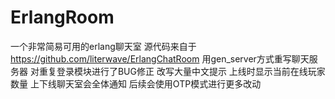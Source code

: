 # ErlangRoom

一个非常简易可用的erlang聊天室
源代码来自于
https://github.com/literwave/ErlangChatRoom
用gen_server方式重写聊天服务器
对重复登录模块进行了BUG修正
改写大量中文提示
上线时显示当前在线玩家数量
上下线聊天室会全体通知
后续会使用OTP模式进行更多改动
